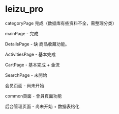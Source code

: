 # leizu_pro

categoryPage 完成（数据库有些资料不全，需整理分类）

mainPage - 完成

DetailsPage - 缺 商品收藏功能。 

ActivitiesPage - 基本完成

CartPage  - 基本完成 + 金流

SearchPage - 未開始

会员页面 - 尚未开始

common頁面 -  會員頁面功能

后台管理页面 - 尚未开始  + 数据表格化

